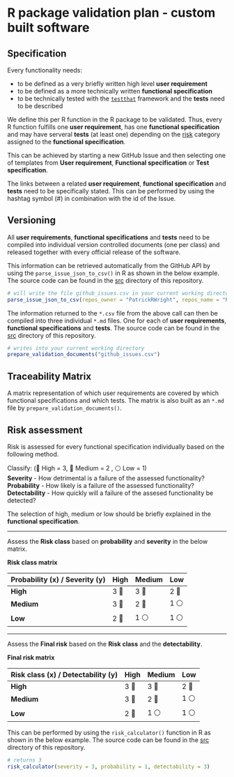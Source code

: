 # R package validation plan - custom built software

## Specification

Every functionality needs:
 - to be defined as a very briefly written high level **user requirement**
 - to be defined as a more technically written **functional specification**
 - to be technically tested with the [`testthat`](https://cloud.r-project.org/web/packages/testthat/index.html) framework and the **tests** need to be described

We define this per R function in the R package to be validated. Thus, every R function fulfills one **user requirement**,
has one **functional specification** and may have serveral **tests** (at least one) depending on the [risk](https://github.com/PatrickRWright/R_package_validation/blob/master/README.md#risk-assessment) category assigned
to the **functional specification**.

This can be achieved by starting a new GitHub Issue and then selecting one of templates from **User requirement**, **Functional specification** or **Test specification**.

The links between a related **user requirement**, **functional specification** and **tests** need to be specifically stated. This can be performed by using the hashtag symbol (#) in combination with the id of the Issue.

## Versioning

All **user requirements**, **functional specifications** and **tests** need to be compiled into individual version controlled
documents (one per class) and released together with every official release of the software.

This information can be retrieved automatically from the GitHub API by using the `parse_issue_json_to_csv()`
in R as shown in the below example. The source code can be found in the [src](src) directory of this repository.

```r
# will write the file github_issues.csv in your current working directory
parse_issue_json_to_csv(repos_owner = "PatrickRWright", repos_name = "R_package_validation")
```

The information returned to the `*.csv` file from the above call can then be compiled into three individual `*.md` files.
One for each of **user requirements**, **functional specifications** and **tests**. The source code can be found in the
[src](src) directory of this repository.


```r
# writes into your current working directory
prepare_validation_documents("github_issues.csv")
```

## Traceability Matrix

A matrix representation of which user requirements are covered by which functional specifications and which tests. The matrix is also built as an `*.md` file by `prepare_validation_documents()`.

## Risk assessment

Risk is assessed for every functional specification individually based on the following method.

Classify: (:red_circle: High = 3, :large_blue_circle: Medium = 2 , :white_circle: Low = 1)  
**Severity** - How detrimental is a failure of the assessed functionality?  
**Probability** - How likely is a failure of the assessed functionality?  
**Detectability** - How quickly will a failure of the assesed functionality be detected? 

The selection of high, medium or low should be briefly explained in the **functional specification**.

---

Assess the **Risk class** based on **probability** and **severity** in the below matrix.

**Risk class matrix**

|Probability (x) / Severity (y) | High | Medium | Low |
|-------------------------------|------|--------|-----|
| **High**                      |   3 :red_circle:  |   3 :red_circle:   |  2 :large_blue_circle: |
| **Medium**                    |   3 :red_circle: |   2 :large_blue_circle:   |  1 :white_circle: |
| **Low**                       |   2 :large_blue_circle: |   1 :white_circle:   |  1 :white_circle: |

---

Assess the **Final risk** based on the **Risk class** and the **detectability**.

**Final risk matrix**

|Risk class (x) / Detectability (y) | High | Medium | Low |
|-----------------------------------|------|--------|-----|
| **High**                          |   3 :red_circle: |   3 :red_circle:   |  2 :large_blue_circle: |
| **Medium**                        |   3 :red_circle: |   2 :large_blue_circle:   |  1 :white_circle: |
| **Low**                           |   2 :large_blue_circle: |   1 :white_circle:   |  1 :white_circle: |

This can be performed by using the `risk_calculator()` function in R as shown in the below example.
The source code can be found in the [src](src) directory of this repository.

```r
# returns 3
risk_calculator(severity = 3, probability = 1, detectability = 3)
```




